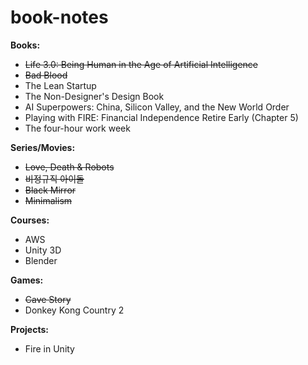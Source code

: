 # book-notes

<b> Books: </b>
<ul>
  <li><strike>Life 3.0: Being Human in the Age of Artificial Intelligence</strike></li>
  <li><strike>Bad Blood </strike></li>
  <li> The Lean Startup </li>
  <li> The Non-Designer's Design Book </li>
  <li> AI Superpowers: China, Silicon Valley, and the New World Order </li>
  <li> Playing with FIRE: Financial Independence Retire Early (Chapter 5) </li>
  <li> The four-hour work week </li>
</ul>

<b> Series/Movies: </b>
<ul>
  <li><strike>Love, Death & Robots</strike></li>
  <li><strike>비정규직 아이돌</strike></li>
  <li><strike>Black Mirror</strike></li>
  <li><strike>Minimalism</strike></li>
</ul>

<b> Courses: </b>
<ul>
  <li>AWS</li>
  <li>Unity 3D</li>
  <li>Blender</li>
</ul>

<b> Games: </b>
<ul>
  <li><strike>Cave Story</strike></li>
  <li>Donkey Kong Country 2</li>
</ul>

<b> Projects: </b>
<ul>
  <li>Fire in Unity</li>
</ul>
